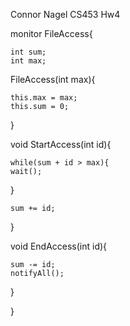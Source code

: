 Connor Nagel
CS453
Hw4



monitor FileAccess{
	
	int sum;
	int max;

FileAccess(int max){

	this.max = max;
	this.sum = 0;

}

void StartAccess(int id){

	while(sum + id > max){
	wait();
}

	sum += id;

}

void EndAccess(int id){

	sum -= id;
	notifyAll();

}

}

